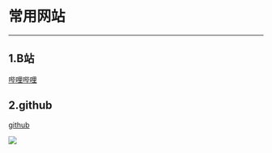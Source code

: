 # 常用网站
---------------------------------------------------

## 1.B站

[哔哩哔哩](https://www.bilibili.com)

## 2.github

[github](http://www.github.com)

![](C:\Users\DELL\Pictures\IMG_20200304_220305.jpg)